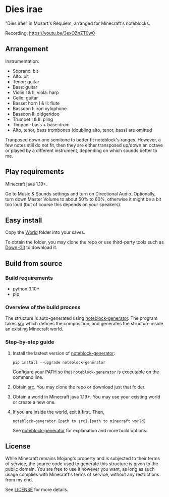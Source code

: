 # Dies irae
"Dies irae" in Mozart's Requiem, arranged for Minecraft's noteblocks.

Recording: https://youtu.be/3exOZnZT0w0

## Arrangement
Instrumentation:
* Soprano: bit
* Alto: bit
* Tenor: guitar
* Bass: guitar
* Violin I & II, viola: harp
* Cello: guitar
* Basset horn I & II: flute
* Bassoon I: iron xylophone
* Bassoon II: didgeridoo
* Trumpet I & II: pling
* Timpani: bass + base drum
* Alto, tenor, bass trombones (doubling alto, tenor, bass) are omitted

Tranposed down one semitone to better fit noteblock's ranges. However, a few notes still do not fit, then they are either transposed up/down an octave or played by a different instrument, depending on which sounds better to me.

## Play requirements
Minecraft java 1.19+.

Go to Music & Sounds settings and turn on Directional Audio. Optionally, turn down Master Volume to about 50% to 60%, otherwise it might be a bit too loud (but of course this depends on your speakers).

## Easy install 
Copy the [World](https://github.com/FelixFourcolor/Dies-irae/tree/YouTube/World) folder into your saves.

To obtain the folder, you may clone the repo or use third-party tools such as [Down-Git](https://minhaskamal.github.io/DownGit) to download it.

## Build from source
### Build requirements
* python 3.10+
* pip

### Overview of the build process
The structure is auto-generated using [noteblock-generator](https://pypi.org/project/noteblock-generator/). The program takes [src](https://github.com/FelixFourcolor/Dies-irae/tree/YouTube/src) which defines the composition, and generates the structure inside an existing Minecraft world.

### Step-by-step guide

1. Install the lastest version of [noteblock-generator](https://pypi.org/project/noteblock-generator/):
    ```
    pip install --upgrade noteblock-generator
    ```
    Configure your PATH so that `noteblock-generator` is executable on the command line.

2. Obtain [src](https://github.com/FelixFourcolor/Dies-irae/tree/YouTube/src). You may clone the repo or download just that folder.

3. Obtain a world in Minecraft java 1.19+. You may use your existing world or create a new one.

4. If you are inside the world, exit it first. Then,
    ```
    noteblock-generator [path to src] [path to minecraft world]
    ```

    See [noteblock-generator](https://pypi.org/project/noteblock-generator/) for explanation and more build options.

## License
While Minecraft remains Mojang's property and is subjected to their terms of service, the source code used to generate this structure is given to the public domain. You are free to use it however you want, as long as such usage complies with Minecraft's terms of service, without any restrictions from my end.

See [LICENSE](https://github.com/FelixFourcolor/Dies-irae/blob/YouTube/LICENSE) for more details. 